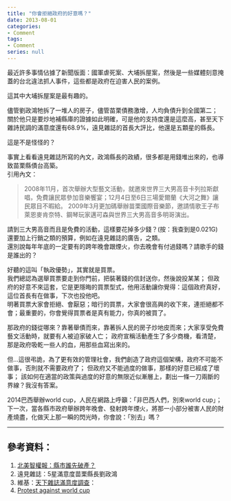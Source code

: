 ```yaml
---
title: "你會拒絕政府的好意嗎？"
date: 2013-08-01
categories:
- Comment
tags:
- Comment
series: null
---
```


最近許多事情佔據了新聞版面：國軍虐死案、大埔拆屋案，然後是一些媒體刻意掩蓋的台北違法抓人事件，這些都是政府在迫害人民的案例。  
<!--more-->

這其中大埔拆屋案是最有趣的。  

儘管劉政鴻牠拆了一堆人的房子，儘管苗栗債務激增，人均負債升到全國第二；
關於他只是要炒地補縣庫的證據如此明確，可是他的支持度還是這麼高，甚至天下雜詩民調的滿意度還有68.9%，遠見雜誌的首長大評比，他還是五顆星的縣長。  

這是不是怪怪的？  

事實上看看遠見雜誌所寫的內文，政鴻縣長的政績，很多都是用錢堆出來的，也導致苗栗縣債台高築。  
引用內文：

> 2008年11月，首次舉辦大型藝文活動，就邀來世界三大男高音卡列拉斯獻唱，免費讓民眾參加音樂饗宴；12月4日至6日三場愛爾蘭《大河之舞》讓民眾目不暇給。
> 2009年3月更加碼舉辦苗栗國際音樂節，邀請情歌王子布萊恩麥肯奈特、鋼琴玩家邁可森與世界三大男高音多明哥演出。   

請到三大男高音而且是免費的活動，這樣要花掉多少錢？(按：我查到是0.021G)  
還要加上行銷之類的預算，例如在遠見雜誌的廣告，之類。  
還別說每年年底的一定要有的跨年晚會跟煙火，你去晚會有付過錢嗎？請歌手的錢是誰出的？  

好聽的這叫「執政優勢」，其實就是買票。  
我們總認為選舉買票要走到你門前，把裝著錢的信封送你，然後說投某某；
但政府的好意不來這套，它是更隱晦的買票型式，他用活動讓你覺得：這個政府真好，這位首長有在做事，下次也投他吧。  
明著買票大家會拒絕、會厭惡；暗行的買票，大家會很高興的收下來，連拒絕都不會；最重要的，你會覺得買票者是真有能力，你真的被買了。  

那政府的錢從哪來？靠著舉債而來，靠著拆人民的房子炒地皮而來；大家享受免費藝文活動時，就要有人被迫家破人亡；
政府宣稱活動產生了多少商機，看清楚，那是政府吸乾一些人的血，用那些血寫出來的。  

但…這很弔詭，為了更有效的管理社會，我們創造了政府這個架構，政府不可能不做事，否則就不需要政府了；
但政府又不能過度的做事，那樣的好意已經成了壞事；
該如何在適當的政策與過度的好意的無限近似漸層上，劃出一條一刀兩斷的界線？我沒有答案。  

2014巴西舉辦world cup，人民在網路上呼籲：「非巴西人們，別來world cup」；
下一次，當各縣市政府舉辦跨年晚會、發射跨年煙火，將那一小部分被害人民的財產燒盡，化做天上那一瞬的閃光時，你會說：「別去」嗎？  

---

## 參考資料：  

1. [北美智權報：縣市誰先破產？](http://www.naipo.com/Portals/1/web_tw/Knowledge_Center/Editorial/publish-33.htm)
2. 遠見雜誌：5星滿意度苗栗縣長劉政鴻
3. 維基：[天下雜誌滿意度調查](http://zh.wikipedia.org/wiki/%E5%A4%A9%E4%B8%8B%E9%9B%9C%E8%AA%8C%E7%B8%A3%E5%B8%82%E9%95%B7%E6%96%BD%E6%94%BF%E6%BB%BF%E6%84%8F%E5%BA%A6%E8%AA%BF%E6%9F%A5)：  
4. [Protest against world cup](http://metro.co.uk/2013/06/16/brazilians-protest-against-staging-of-dangerous-world-cup-3843409)